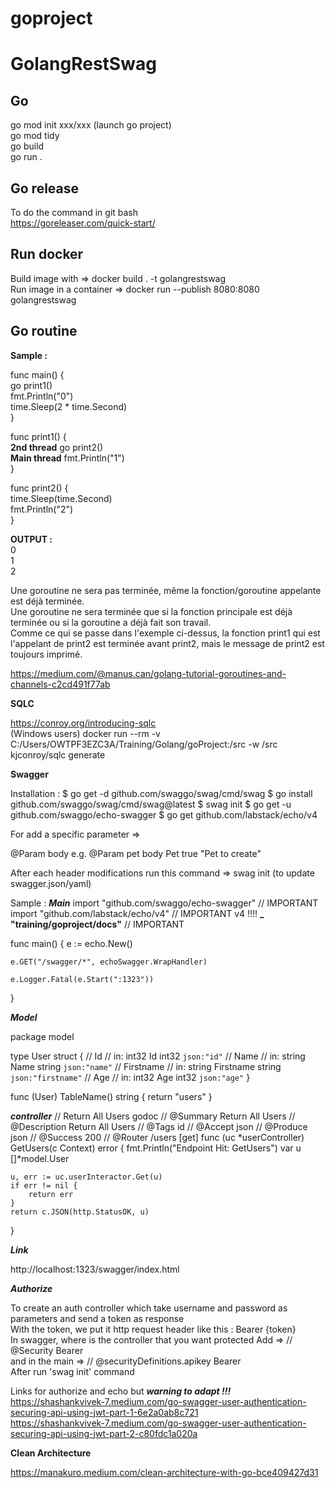 # goproject

# GolangRestSwag

## Go

go mod init xxx/xxx (launch go project)  
go mod tidy  
go build  
go run .  

## Go release

To do the command in git bash  
https://goreleaser.com/quick-start/

## Run docker

Build image with => docker build . -t golangrestswag  
Run image in a container => docker run --publish 8080:8080  golangrestswag  

## Go routine

**Sample :** 

func main() {  
  go print1()  
  fmt.Println("0")  
  time.Sleep(2 * time.Second)  
}  

func print1() {  
**2nd thread** go print2()  
**Main thread**	fmt.Println("1")  
  }  
  
  func print2() {  
	time.Sleep(time.Second)  
	fmt.Println("2")  
  }  
  
  **OUTPUT :**  
  0  
  1  
  2  

Une goroutine ne sera pas terminée, même la fonction/goroutine appelante est déjà terminée.  
Une goroutine ne sera terminée que si la fonction principale est déjà terminée ou si la goroutine a déjà fait son travail.  
Comme ce qui se passe dans l'exemple ci-dessus, la fonction print1 qui est l'appelant de print2 est terminée avant print2, mais le message de print2 est toujours imprimé.

https://medium.com/@manus.can/golang-tutorial-goroutines-and-channels-c2cd491f77ab

**SQLC**

https://conroy.org/introducing-sqlc  
(Windows users) docker run --rm -v C:/Users/OWTPF3EZC3A/Training/Golang/goProject:/src -w /src kjconroy/sqlc generate   

**Swagger**

Installation :
$ go get -d github.com/swaggo/swag/cmd/swag
$ go install github.com/swaggo/swag/cmd/swag@latest
$ swag init
$ go get -u github.com/swaggo/echo-swagger
$ go get github.com/labstack/echo/v4

For add a specific parameter => 

@Param <name> body <model> <required> <comment>
e.g.
@Param pet body Pet true "Pet to create"

After each header modifications run this command => swag init (to update swagger.json/yaml)

Sample :
***Main***
import "github.com/swaggo/echo-swagger" // IMPORTANT
import "github.com/labstack/echo/v4" // IMPORTANT v4 !!!!
**_ "training/goproject/docs"** // IMPORTANT


func main() {
	e := echo.New()

	e.GET("/swagger/*", echoSwagger.WrapHandler)

	e.Logger.Fatal(e.Start(":1323"))
}

***Model***

package model

type User struct {
	// Id
	// in: int32
	Id        int32       `json:"id"`
	// Name
	// in: string
	Name      string     `json:"name"`
	// Firstname
	// in: string
	Firstname  string    `json:"firstname"`
	// Age
	// in: int32
	Age       int32     `json:"age"`
}

func (User) TableName() string { return "users" }

***controller***
// Return All Users godoc
// @Summary Return All Users
// @Description Return All Users
// @Tags id
// @Accept  json
// @Produce  json
// @Success 200 
// @Router /users [get]
func (uc *userController) GetUsers(c Context) error {
	fmt.Println("Endpoint Hit: GetUsers")
	var u []*model.User

	u, err := uc.userInteractor.Get(u)
	if err != nil {
		return err
	}
	return c.JSON(http.StatusOK, u)
}

***Link***

http://localhost:1323/swagger/index.html 
	
***Authorize***

To create an auth controller which take username and password as parameters and send a token as response  
With the token, we put it http request header like this : Bearer {token}  
In swagger, where is the controller that you want protected Add => // @Security Bearer  
and in the main => // @securityDefinitions.apikey Bearer  
After run 'swag init' command  

Links for authorize and echo but ***warning to adapt !!!***
https://shashankvivek-7.medium.com/go-swagger-user-authentication-securing-api-using-jwt-part-1-6e2a0ab8c721  
https://shashankvivek-7.medium.com/go-swagger-user-authentication-securing-api-using-jwt-part-2-c80fdc1a020a	
	
**Clean Architecture**

https://manakuro.medium.com/clean-architecture-with-go-bce409427d31

